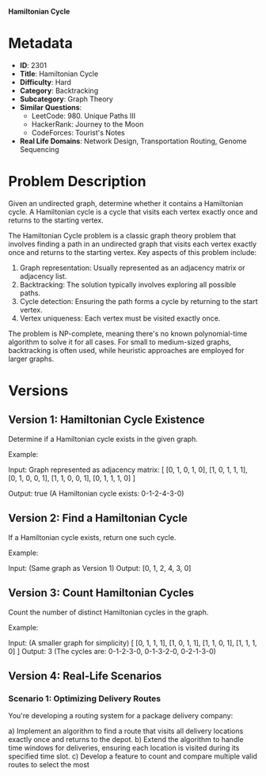 **Hamiltonian Cycle**

# Metadata

- **ID**: 2301
- **Title**: Hamiltonian Cycle
- **Difficulty**: Hard
- **Category**: Backtracking
- **Subcategory**: Graph Theory
- **Similar Questions**:
  - LeetCode: 980. Unique Paths III
  - HackerRank: Journey to the Moon
  - CodeForces: Tourist's Notes
- **Real Life Domains**: Network Design, Transportation Routing, Genome Sequencing

# Problem Description

Given an undirected graph, determine whether it contains a Hamiltonian cycle. A Hamiltonian cycle is a cycle that visits each vertex exactly once and returns to the starting vertex.

The Hamiltonian Cycle problem is a classic graph theory problem that involves finding a path in an undirected graph that visits each vertex exactly once and returns to the starting vertex. Key aspects of this problem include:

1. Graph representation: Usually represented as an adjacency matrix or adjacency list.
2. Backtracking: The solution typically involves exploring all possible paths.
3. Cycle detection: Ensuring the path forms a cycle by returning to the start vertex.
4. Vertex uniqueness: Each vertex must be visited exactly once.

The problem is NP-complete, meaning there's no known polynomial-time algorithm to solve it for all cases. For small to medium-sized graphs, backtracking is often used, while heuristic approaches are employed for larger graphs.

# Versions

## Version 1: Hamiltonian Cycle Existence

Determine if a Hamiltonian cycle exists in the given graph.

Example:

Input:
Graph represented as adjacency matrix:
[
[0, 1, 0, 1, 0],
[1, 0, 1, 1, 1],
[0, 1, 0, 0, 1],
[1, 1, 0, 0, 1],
[0, 1, 1, 1, 0]
]

Output: true (A Hamiltonian cycle exists: 0-1-2-4-3-0)

## Version 2: Find a Hamiltonian Cycle

If a Hamiltonian cycle exists, return one such cycle.

Example:

Input: (Same graph as Version 1)
Output: [0, 1, 2, 4, 3, 0]

## Version 3: Count Hamiltonian Cycles

Count the number of distinct Hamiltonian cycles in the graph.

Example:

Input: (A smaller graph for simplicity)
[
[0, 1, 1, 1],
[1, 0, 1, 1],
[1, 1, 0, 1],
[1, 1, 1, 0]
]
Output: 3 (The cycles are: 0-1-2-3-0, 0-1-3-2-0, 0-2-1-3-0)

## Version 4: Real-Life Scenarios

### Scenario 1: Optimizing Delivery Routes

You're developing a routing system for a package delivery company:

a) Implement an algorithm to find a route that visits all delivery locations exactly once and returns to the depot.
b) Extend the algorithm to handle time windows for deliveries, ensuring each location is visited during its specified time slot.
c) Develop a feature to count and compare multiple valid routes to select the most

